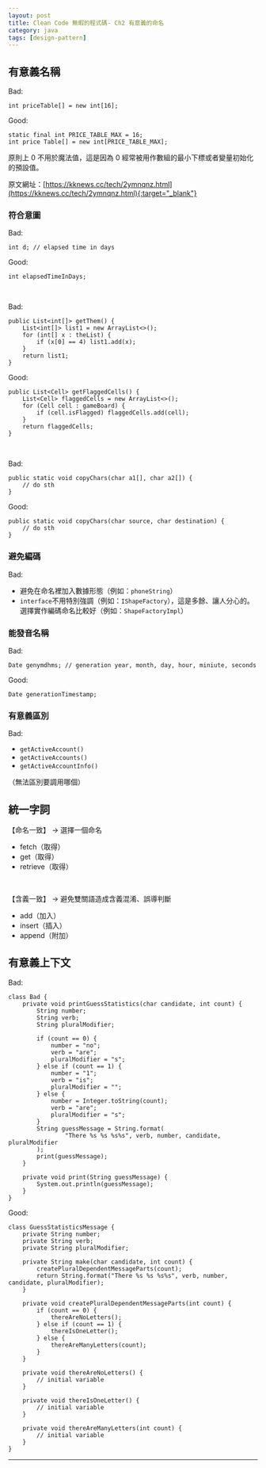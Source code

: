 ```yaml
---
layout: post
title: Clean Code 無暇的程式碼- Ch2 有意義的命名
category: java
tags: [design-pattern]
---
```


## 有意義名稱

Bad:

```
int priceTable[] = new int[16];
```

Good:

```
static final int PRICE_TABLE_MAX = 16;
int price Table[] = new int[PRICE_TABLE_MAX];
```

原則上 0 不用於魔法值，這是因為 0 經常被用作數組的最小下標或者變量初始化的預設值。

原文網址：[https://kknews.cc/tech/2ymnqnz.html](https://kknews.cc/tech/2ymnqnz.html){:target="_blank"}

### 符合意圖

Bad:

```
int d; // elapsed time in days
```

Good:

```
int elapsedTimeInDays;
```

<br>

Bad:

```
public List<int[]> getThem() {
    List<int[]> list1 = new ArrayList<>();
    for (int[] x : theList) {
        if (x[0] == 4) list1.add(x);
    }
    return list1;
}
```

Good:

```
public List<Cell> getFlaggedCells() {
    List<Cell> flaggedCells = new ArrayList<>();
    for (Cell cell : gameBoard) {
        if (cell.isFlagged) flaggedCells.add(cell);
    }
    return flaggedCells;
}
```

<br>

Bad:

```
public static void copyChars(char a1[], char a2[]) {
    // do sth
}
```

Good:

```
public static void copyChars(char source, char destination) {
    // do sth
}
```

### 避免編碼

Bad:
- 避免在命名裡加入數據形態（例如：`phoneString`）
- `interface`不用特別強調（例如：`IShapeFactory`），這是多餘、讓人分心的。選擇實作編碼命名比較好（例如：`ShapeFactoryImpl`）

### 能發音名稱

Bad:

```
Date genymdhms; // generation year, month, day, hour, miniute, seconds
```

Good:

```
Date generationTimestamp;
```

### 有意義區別

Bad:
- `getActiveAccount()`
- `getActiveAccounts()`
- `getActiveAccountInfo()`

（無法區別要調用哪個）

## 統一字詞

【命名一致】 -> 選擇一個命名

- fetch（取得）
- get（取得）
- retrieve（取得）

<br>

【含義一致】 -> 避免雙關語造成含義混淆、誤導判斷

- add（加入）
- insert（插入）
- append（附加）

## 有意義上下文

Bad:

```
class Bad {
    private void printGuessStatistics(char candidate, int count) {
        String number;
        String verb;
        String pluralModifier;

        if (count == 0) {
            number = "no";
            verb = "are";
            pluralModifier = "s";
        } else if (count == 1) {
            number = "1";
            verb = "is";
            pluralModifier = "";
        } else {
            number = Integer.toString(count);
            verb = "are";
            pluralModifier = "s";
        }
        String guessMessage = String.format(
                "There %s %s %s%s", verb, number, candidate, pluralModifier
        );
        print(guessMessage);
    }
    
    private void print(String guessMessage) {
        System.out.println(guessMessage);
    }
}
```

Good:

```
class GuessStatisticsMessage {
    private String number;
    private String verb;
    private String pluralModifier;

    private String make(char candidate, int count) {
        createPluralDependentMessageParts(count);
        return String.format("There %s %s %s%s", verb, number, candidate, pluralModifier);
    }

    private void createPluralDependentMessageParts(int count) {
        if (count == 0) {
            thereAreNoLetters();
        } else if (count == 1) {
            thereIsOneLetter();
        } else {
            thereAreManyLetters(count);
        }
    }

    private void thereAreNoLetters() {
        // initial variable
    }

    private void thereIsOneLetter() {
        // initial variable
    }

    private void thereAreManyLetters(int count) {
        // initial variable
    }
}
```

---
